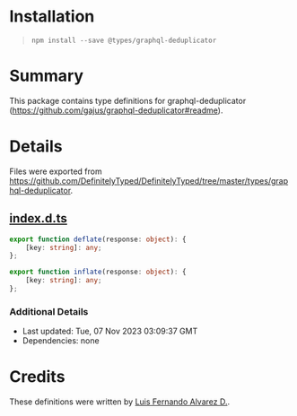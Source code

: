 # Installation
> `npm install --save @types/graphql-deduplicator`

# Summary
This package contains type definitions for graphql-deduplicator (https://github.com/gajus/graphql-deduplicator#readme).

# Details
Files were exported from https://github.com/DefinitelyTyped/DefinitelyTyped/tree/master/types/graphql-deduplicator.
## [index.d.ts](https://github.com/DefinitelyTyped/DefinitelyTyped/tree/master/types/graphql-deduplicator/index.d.ts)
````ts
export function deflate(response: object): {
    [key: string]: any;
};

export function inflate(response: object): {
    [key: string]: any;
};

````

### Additional Details
 * Last updated: Tue, 07 Nov 2023 03:09:37 GMT
 * Dependencies: none

# Credits
These definitions were written by [Luis Fernando Alvarez D.](https://github.com/lfades).
